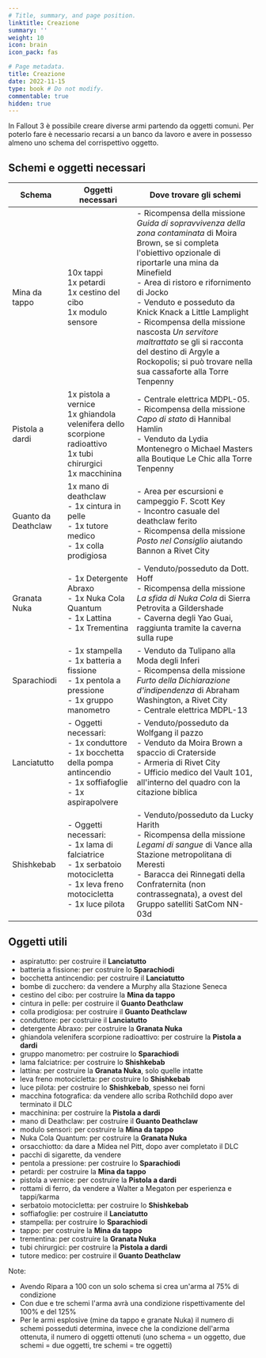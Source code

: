 ```yaml
---
# Title, summary, and page position.
linktitle: Creazione
summary: ''
weight: 10
icon: brain
icon_pack: fas

# Page metadata.
title: Creazione
date: 2022-11-15
type: book # Do not modify.
commentable: true
hidden: true
---
```


In Fallout 3 è possibile creare diverse armi partendo da oggetti comuni. Per poterlo fare è necessario recarsi a un banco da lavoro e avere in possesso almeno uno schema del corrispettivo oggetto.

## Schemi e oggetti necessari


| Schema              | Oggetti necessari                                                                                                                           | Dove trovare gli schemi                                                                                                                                                                                                                                                                                                                                                                                                                                                 |
| ------------------- | ------------------------------------------------------------------------------------------------------------------------------------------- | ----------------------------------------------------------------------------------------------------------------------------------------------------------------------------------------------------------------------------------------------------------------------------------------------------------------------------------------------------------------------------------------------------------------------------------------------------------------------- |
| Mina da tappo       | 10x tappi <br />1x petardi <br />1x cestino del cibo <br />1x modulo sensore                                                                | - Ricompensa della missione *Guida di sopravvivenza della zona contaminata* di Moira Brown, se si completa l'obiettivo opzionale di riportarle una mina da Minefield <br />- Area di ristoro e rifornimento di Jocko <br />- Venduto e posseduto da Knick Knack a Little Lamplight <br />- Ricompensa della missione nascosta *Un servitore maltrattato* se gli si racconta del destino di Argyle a Rockopolis; si può trovare nella sua cassaforte alla Torre Tenpenny |
| Pistola a dardi     | 1x pistola a vernice<br />1x ghiandola velenifera dello scorpione radioattivo<br />1x tubi chirurgici<br />1x macchinina                    | - Centrale elettrica MDPL-05.<br />- Ricompensa della missione *Capo di stato* di Hannibal Hamlin<br /> - Venduto da Lydia Montenegro o Michael Masters alla Boutique Le Chic alla Torre Tenpenny                                                                                                                                                                                                                                                                       |
| Guanto da Deathclaw | 1x mano di deathclaw<br />- 1x cintura in pelle<br />- 1x tutore medico<br />- 1x colla prodigiosa                                          | - Area per escursioni e campeggio F. Scott Key<br />- Incontro casuale del deathclaw ferito<br />- Ricompensa della missione *Posto nel Consiglio* aiutando Bannon a Rivet City<br />                                                                                                                                                                                                                                                                                   |
| Granata Nuka        | - 1x Detergente Abraxo<br />- 1x Nuka Cola Quantum<br />- 1x Lattina<br />- 1x Trementina                                                   | - Venduto/posseduto da Dott. Hoff<br />- Ricompensa della missione *La sfida di Nuka Cola* di Sierra Petrovita a Gildershade <br />- Caverna degli Yao Guai, raggiunta tramite la caverna sulla rupe<br />                                                                                                                                                                                                                                                              |
| Sparachiodi         | - 1x stampella<br />- 1x batteria a fissione<br />- 1x pentola a pressione<br />- 1x gruppo manometro                                       | - Venduto da Tulipano alla Moda degli Inferi<br />- Ricompensa della missione *Furto della Dichiarazione d'indipendenza* di Abraham Washington, a Rivet City<br />- Centrale elettrica MDPL-13<br />                                                                                                                                                                                                                                                                    |
| Lanciatutto         | - Oggetti necessari:<br />- 1x conduttore<br />- 1x bocchetta della pompa antincendio<br />- 1x soffiafoglie<br />- 1x aspirapolvere        | - Venduto/posseduto da Wolfgang il pazzo<br />- Venduto da Moira Brown a spaccio di Craterside<br />- Armeria di Rivet City<br />- Ufficio medico del Vault 101, all'interno del quadro con la citazione biblica<br /><br />                                                                                                                                                                                                                                            |
| Shishkebab          | - Oggetti necessari:<br />- 1x lama di falciatrice<br />- 1x serbatoio motocicletta<br />- 1x leva freno motocicletta<br />- 1x luce pilota | - Venduto/posseduto da Lucky Harith<br />- Ricompensa della missione *Legami di sangue* di Vance alla Stazione metropolitana di Meresti<br />- Baracca dei Rinnegati della Confraternita (non contrassegnata), a ovest del Gruppo satelliti SatCom NN-03d                                                                                                                                                                                                               |
                                                                                                                                                                                                                                                                                                                                                                                                                                                                                                       

## Oggetti utili

* aspiratutto: per costruire il **Lanciatutto**
* batteria a fissione: per costruire lo **Sparachiodi**
* bocchetta antincendio: per costruire il **Lanciatutto**
* bombe di zucchero: da vendere a Murphy alla Stazione Seneca
* cestino del cibo: per costruire la **Mina da tappo**
* cintura in pelle: per costruire il **Guanto Deathclaw**
* colla prodigiosa: per costruire il **Guanto Deathclaw**
* conduttore: per costruire il **Lanciatutto**
* detergente Abraxo: per costruire la **Granata Nuka**
* ghiandola velenifera scorpione radioattivo: per costruire la **Pistola a dardi**
* gruppo manometro: per costruire lo **Sparachiodi**
* lama falciatrice: per costruire lo **Shishkebab**
* lattina: per costruire la **Granata Nuka**, solo quelle intatte
* leva freno motocicletta: per costruire lo **Shishkebab**
* luce pilota: per costruire lo **Shishkebab**, spesso nei forni
* macchina fotografica: da vendere allo scriba Rothchild dopo aver terminato il DLC 
* macchinina: per costruire la **Pistola a dardi**
* mano di Deathclaw: per costruire il **Guanto Deathclaw**
* modulo sensori: per costruire la **Mina da tappo**
* Nuka Cola Quantum: per costruire la **Granata Nuka**
* orsacchiotto: da dare a Midea nel Pitt, dopo aver completato il DLC
* pacchi di sigarette, da vendere
* pentola a pressione: per costruire lo **Sparachiodi**
* petardi: per costruire la **Mina da tappo**
* pistola a vernice: per costruire la **Pistola a dardi**
* rottami di ferro, da vendere a Walter a Megaton per esperienza e tappi/karma
* serbatoio motocicletta: per costruire lo **Shishkebab**
* soffiafoglie: per costruire il **Lanciatutto**
* stampella: per costruire lo **Sparachiodi**
* tappo: per costruire la **Mina da tappo**
* trementina: per costruire la **Granata Nuka**
* tubi chirurgici: per costruire la **Pistola a dardi**
* tutore medico: per costruire il **Guanto Deathclaw**




Note:
- Avendo Ripara a 100 con un solo schema si crea un'arma al 75% di condizione
- Con due e tre schemi l'arma avrà una condizione rispettivamente del 100% e del 125%
- Per le armi esplosive (mine da tappo e granate Nuka) il numero di schemi posseduti determina, invece che la condizione dell'arma ottenuta, il numero di oggetti ottenuti (uno schema = un oggetto, due schemi = due oggetti, tre schemi = tre oggetti)